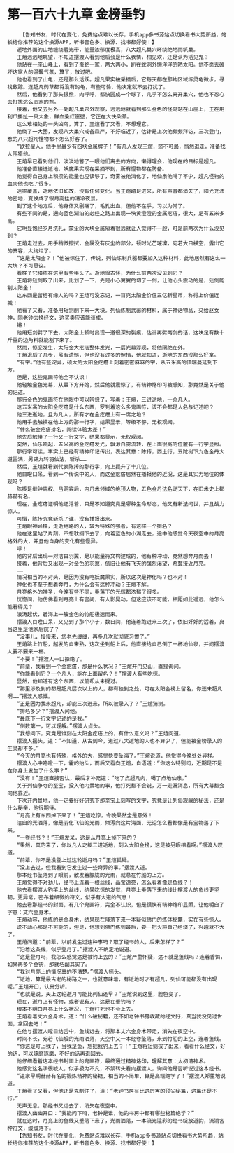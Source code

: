 # 第一百六十九章 金榜垂钓
        【告知书友，时代在变化，免费站点难以长存，手机app多书源站点切换看书大势所趋，站长给你推荐的这个换源APP，听书音色多、换源、找书都好使！】
       逝地外面的山地缠绕着光带，能量浓郁度极高，八大超凡巢穴环绕绝地而筑巢。
       王煊远远地眺望，不知道摆渡人看到他后会是什么表情，相见欢，还是认为活见鬼？
       他站在一座山峰上，看到了蚕蛇一家，两大两小，趴在蛇洞外懒洋洋的晒太阳。他不愿去破坏这家人的温馨气氛，算了，放过吧。
       他也看到了山龟，还是那么活跃。超凡果实被采摘后，它每天都在那片区域练灵龟微步，寻找敌踪。连超凡药草都将没有的龟，有些可怜，他决定就不去打扰了。
       然后，他看到了那头银熊，肉呼呼，都快圆成一个球了，几乎不怎么离开巢穴，他也不忍心去打扰这么恋家的熊。
       接着，他又去另外一处超凡巢穴外观察，远远地就看到那头金色的怪鸟站在山崖上，正在用利爪撕扯一只大象，鲜血染红崖壁，它正在大快朵颐。
       这么难相处的一头凶鸟，算了，王煊看了又看，不想理它。
       他绕了一大圈，发现八大巢穴戒备森严，不好临近了，估计是上次他频频拜访，三次登门，惹的八只超凡怪物都不怎么好客了。
       “欧拉星人，他手里最少有四块金属牌子！”有几人发现王煊，怒不可遏，悄然退走，准备找人围猎他。
       王煊早已看到他们，淡淡地瞥了一眼他们离去的方向，懒得理会，他现在的目标是超凡。
       他准备直接进逝地，妖魔果实现在采摘不到，所有怪物都在防备。
       他觉得自己身上积攒的能量也应该够了，奇雾被他消化了，地仙泉他喝了不少，超凡怪物的血肉他也吃了很多。
       迷雾覆盖，逝地依旧如故，没有任何变化。当王煊踏足进来，所有声音都消失了，阳光充沛的密地，变换成了银月高挂的清冷夜景。
       到了这个地方后，他身体又剧痛了，毛孔出血，但他不在乎，习以为常了。
       有些不同的是，通向蓝色湖泊的必经之路上出现一块黄澄澄的金属疙瘩，很大，足有五米多高。
       它明显饱经岁月洗礼，蒙尘的大块金属隔着很远就让人觉得不一般，可是前两次为什么没见到？
       王煊走过去，用手稍微擦拭，金属没有灰尘的部分，顿时光芒璀璨，宛若大日横空，露出它的真容，太绚烂了。
       “这是太阳金？！”他被惊住了，传说，列仙炼制兵器都要加入这种材料，此地居然有这么一大块？不可思议。
       看样子它横陈在这里有些年头了。逝地很古怪，为什么前两次没见到它？
       王煊将短剑取了出来，比划了一下，先是小心翼翼的切了一剑，让他心头震动的是，短剑能割太阳金！
       这东西是留给有缘人的吗？王煊可没忘记，一百克太阳金价值五亿新星币，称得上价值连城！
       他看了又看，准备用短剑削下来一大块。列仙炼制武器的材料，属于神话物品，交给赵女神，同老钟去换经文，这买卖应该能谈成。
       锵！
       他用短剑劈了下去，太阳金上顿时出现一道很深的裂痕，估计再劈两剑的话，这块足有数十斤重的边角料就能割下来了。
       然而，惊变发生，太阳金大疙瘩整体发光，一层光幕浮现，将他隔绝在外。
       王煊退后了几步，虽有遗憾，但也没有过多的惋惜，他就知道，逝地的东西没那么好拿。
       “有字。”他有些诧异，硕大的太阳金疙瘩上刻着密密麻麻的字，从五米高的顶端蔓延到下方。
       但是，这些鬼画符他全不认识！
       他轻触金色光幕，从最下方开始，然后他就震惊了，有精神烙印可被感知，那竟然是关于他的记述。
       那行金色的鬼画符在他眼中可以辨识了，写着：王煊，三进逝地，一介凡人。
       这五米高的太阳金疙瘩是什么东西，罗列着这么多鬼画符，该不会都是人名与记述吧？
       他三进逝地，且为凡人，所有才在金疙瘩上有一席之地？
       他用手去触摸在他上方的那一行字，结果显示，等级不够，无权观阅。
       “什么破金疙瘩排名，阅读体验太差！”
       他先后触摸了一行又一行文字，结果都显示，无权观阅。
       突然，仙乐响起，五米高的金疙瘩发光，飘渺白雾流转，在上面很高的位置有一行字显照。
       那行字可读，事实上已经有精神印记传出，表达其意：陈抟，西土行，五陀树下九色金丹大道圆满，另辟九转羽仙法，斩杀……
       然后，王煊就看到代表陈抟的那行字，向上提升了十几位。
       他目瞪口呆，看到一个传说中的人，而这金疙瘩居然在播报他的近况，这是其实力地位的体现吗？
       陈抟是继钟离权、吕洞宾后，内丹术领域的绝顶人物，五色金丹法名动天下，在旧术史上都赫赫有名。
       现在，金疙瘩证明他还活着，只是不知道究竟是哪种生命形态，他又有新法问世，并且战力惊人。
       可惜，陈抟究竟斩杀了谁，没有播报出来。
       王煊眼神异样，走逝地路的人，较为特殊的强者，有这样一个排名？
       他在这里站了片刻，不想耽搁下去了，向着蓝色的小湖走去，途中他感觉今天夜空中的月亮格外的大，并且他自身的变化有些怪异。
       呼！
       他的背后出现一对洁白羽翼，是以能量符文构建成的，他有种冲动，竟然想奔月而去！
       接着，他背后又出现一对金色的羽翼，依旧让他有飞天的强烈渴望，希冀接近月亮。
       ……
       情况相当的不对头，是因为没有吃妖魔果实，所以这次是神化吗？也不对！
       神化也不至于想着奔月，为什么会有这种冲动？王煊不解。
       月亮格外的神圣，今晚有些不同，垂落下的光辉都浓郁了很多。
       恍惚间，他仿佛看到月亮上有宫阙，有人影晃动，但这应该不可能，相距如此遥远，他怎么能看得见？
       浪涛起伏，碧海上一艘金色的竹船极速而来。
       摆渡人目瞪口呆，又见到了那个小子，数日间，他连着跑进来三次了，依旧好好的活着，真当这里是他家后院了？
       “没事儿，慢慢来，您老先缓缓，再多几次就彻底习惯了。”
       王煊跳上竹船，越发的自来熟，这次坐到船上后，他直接给自己倒了一杯地仙泉，并问摆渡人要不要来一杯。
       “不要！”摆渡人一口拒绝了。
       “前辈，我看到一个金疙瘩，那是什么状况？”王煊开门见山，直接询问。
       “你能看到它？一个凡人，能在上面留名？！”摆渡人有些吃惊。
       显然，他知道有这个东西，以前却从未提过。
       “那里涉及到的都是超凡层次以上的人，都有独到之处，可在太阳金榜上留名，你还未超凡啊……”摆渡人感慨。
       “正是因为我未超凡，却能三次进来，所以被录入了？”王煊猜测。
       “排名多少？”摆渡人问他。
       “最底下一行文字记述的是我。”
       “倒数第一，可以理解。”摆渡人点头。
       “我想问下，究竟是谁刻在太阳金疙瘩上的，有什么意义吗？”王煊问道。
       摆渡人摇头，道：“不知道，从古到今，进过八大逝地的人也不算少了，但能被金榜录入的生灵却不多。”
       “今天的月亮也有特殊，格外的大，感觉快要坠海了。”王煊说道，他觉得今晚处处异样。
       摆渡人心中咯噔一下，霍的抬头，而后又看向王煊，自语道：“你这么特别吗，近期是不是在你身上发生了什么事？”
       “没有！”王煊直接否认，最后才补充道：“吃了点超凡肉，喝了点地仙泉。”
       关于列仙争夺的至宝，投入他内景地的事，他打死都不会说，万一走漏消息，所有大幕都会向他靠近。
       下次开内景地，他一定要好好研究下那至宝上刻写的文字，究竟是让列仙觊觎的秘法，还是什么秘辛，他很期待。
       “月亮上有东西掉下来了！”王煊吃惊，今晚果然全是意外！
       洁白的光洒落，像是羽化飞仙的光雨，倾泻向这片海面，无论怎么看都像是有宝物落了下来。
       “一卷经书？！”王煊发呆，这是从月亮上掉下来的？
       “果然，真的来了，你以凡人之躯三进逝地，刻入太阳金榜，这是被另眼相看啊。”摆渡人叹道。
       “前辈，你不是没登上过这轮逝月吗？”王煊狐疑。
       “没上去过，但我看到它发生过一些奇异的事。”摆渡人道。
       那本经书坠落到了眼前，散发着朦胧的光雨，就悬在竹船的上方。
       王煊觉得不对劲儿，经书上连着一根丝线，晶莹透亮，怎么看着像是鱼线？！
       他去看摆渡人钓竿上的丝线，结果吃惊的发觉，月亮上垂落下来的线比摆渡人的鱼线更坚韧，更异常，密布着细微的符文，似乎有大道的气息！
       他去看那经书的封面，有几个鬼画符，完全不认识，但是很快有精神烙印显照，让他明白了字意：丈六金身术。
       王煊动容，他练的是金身术，结果现在降落下来一本疑似佛门的炼体秘籍，实在有些惊人。
       说不动心那是不可能的，但是，他想到佛门练到最后，要一把火将自己给烧了，兴趣就不大了。
       王煊问道：“前辈，以前发生过这种事吗？取了经书的人，后来怎样了？”
       “沿着这条线，似乎登月了。”摆渡人不确定地说道。
       “这是登月吗，我怎么感觉这是被钓上去的？”王煊严重怀疑，这不就是鱼线吗？连着香饵，如果再多个金钩，那就名副其实了。
       “我对月亮上的情况真的不清楚。”摆渡人摇头。
       “逝地，算是最古老的秘路之一，也就意味着，有逝地时才有超凡，列仙可能都没有出现呢。”王煊开口，认真分析。
       “也就是说，天上这轮逝月可能比列仙还早？”王煊说到这里，脸色变了。
       现在，逝月上有怪物，或者说有人，这是在垂钓吗？
       根本不明白月亮上什么状况，王煊打死也不会上去。
       王煊看着丈六金身术，道：“什么破秘籍，还不如老钟书房收藏的经文好，真当我没见过世面，拿回去吧！”
       在他与摆渡人瞠目结舌中，鱼线远去，将那本丈六金身术带走，消失在夜空中。
       时间不长，宛若飞仙般的光雨洒落，天空中又一本经卷坠落，来到竹船的上空，连着鱼线。
       “你这是盯上我了，当我是鱼，想把我钓上去？！”王煊将短剑拔了出来，看看什么经文，好的话，可以琢磨琢磨，不好的话再退回去。
       他仔细看着这本经书封面上的鬼画符，最终通过精神烙印，理解其意：太初清神术。
       他感觉这名字很唬人，似乎极为不凡，不禁转头看向摆渡人，询问他是否听说过这本经书。
       “道家早期赫赫有名的锻炼精神的秘籍，相当的不简单，算是高端绝学了！”摆渡人郑重地说道。
       王煊看了又看，但他还是克制住了，道：“老钟书房有比这厉害的顶尖秘篇，这篇还是不行。”
       无声无息，那经书又远去了，消失在夜空中。
       摆渡人幽幽开口：“我能问下吗，老钟是谁，他的书房中都有哪些秘篇绝学？”
       就在这时，月亮上的鱼线又垂落下来了，光雨洒落，一本流光溢彩的经书绽放道韵，流淌各种符文，缓缓落下。
       【告知书友，时代在变化，免费站点难以长存，手机app多书源站点切换看书大势所趋，站长给你推荐的这个换源APP，听书音色多、换源、找书都好使！】